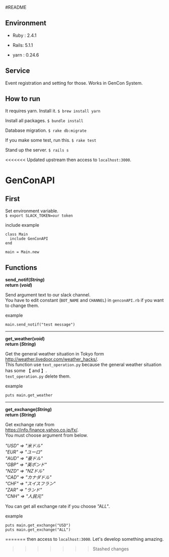 #README

## Environment

* Ruby : 2.4.1

* Rails: 5.1.1

* yarn : 0.24.6

## Service

Event registration and setting for those. Works in GenCon System.

## How to run

It requires yarn. Install it.
`$ brew install yarn`

Install all packages.
`$ bundle install`

Database migration.
`$ rake db:migrate`

If you make some test, run this.
`$ rake test`

Stand up the server.
`$ rails s`

<<<<<<< Updated upstream
then access to `localhost:3000`.

# GenConAPI

## First
Set environment variable.  
`$ export SLACK_TOKEN=our token`
  
include example  
```
class Main
  include GenConAPI
end

main = Main.new
```  

## Functions
**send_notif(_String_)**  
**return (_void_)**
  
Send argument text to our slack channel.  
You have to edit constant (`BOT_NAME` and `CHANNEL`) in `genconAPI.rb` if you want to change them.  
  
example  
```
main.send_notif("test message")
```
  
***
**get_weather(_void_)**  
**return (_String_)**

Get the general weather situation in Tokyo form  
<http://weather.livedoor.com/weather_hacks/>.  
This function use `text_operation.py` because the general weather situation has some 【 and 】.  
`text_operation.py` delete them.  
  
example
```
puts main.get_weather
```
  
***
**get_exchange(_String_)**  
**return (_String_)**
  
Get exchange rate from  
<https://info.finance.yahoo.co.jp/fx/>.  
You must choose argument from below.  
  
*"USD" => "米ドル"*      
*"EUR" => "ユーロ"*  
*"AUD" => "豪ドル"*  
*"GBP" => "英ポンド"*   
*"NZD" => "NZドル"*  
*"CAD" => "カナダドル"*    
*"CHF" => "スイスフラン"*  
*"ZAR" => "ランド"*  
*"CNH" => "人民元"*  
  
You can get all exchange rate if you choose *"ALL"*.  
  
example
```
puts main.get_exchange("USD")
puts main.get_exchange("ALL")
```
=======
then access to `localhost:3000`. Let's develop something amazing.
>>>>>>> Stashed changes
